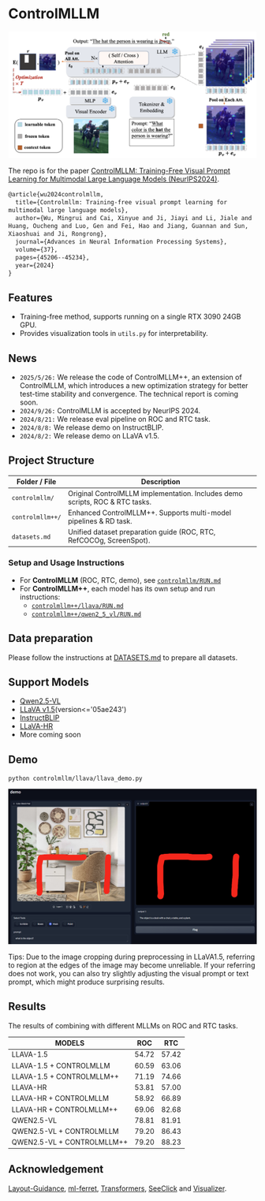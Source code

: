 # ControlMLLM

<div align="center">
    <img src="assets/method.png" alt="method" width="550"/>
</div>

The repo is for the paper [ControlMLLM: Training-Free Visual Prompt Learning for Multimodal Large Language Models (NeurIPS2024)](https://arxiv.org/abs/2407.21534).

```
@article{wu2024controlmllm,
  title={Controlmllm: Training-free visual prompt learning for multimodal large language models},
  author={Wu, Mingrui and Cai, Xinyue and Ji, Jiayi and Li, Jiale and Huang, Oucheng and Luo, Gen and Fei, Hao and Jiang, Guannan and Sun, Xiaoshuai and Ji, Rongrong},
  journal={Advances in Neural Information Processing Systems},
  volume={37},
  pages={45206--45234},
  year={2024}
}
```
## Features
 - Training-free method, supports running on a single RTX 3090 24GB GPU.
 - Provides visualization tools in ```utils.py``` for interpretability.

## News
 - ```2025/5/26:``` We release the code of ControlMLLM++, an extension of ControlMLLM, which introduces a new optimization strategy for better test-time stability and convergence. The technical report is coming soon.
 - ```2024/9/26:``` ControlMLLM is accepted by NeurIPS 2024.
 - ```2024/8/21:``` We release eval pipeline on ROC and RTC task. 
 - ```2024/8/8:``` We release demo on InstructBLIP.
 - ```2024/8/2:``` We release demo on LLaVA v1.5.

## Project Structure

| Folder / File         | Description                                                                 |
|-----------------------|-----------------------------------------------------------------------------|
| `controlmllm/`         | Original ControlMLLM implementation. Includes demo scripts, ROC & RTC tasks. |
| `controlmllm++/`       | Enhanced ControlMLLM++. Supports multi-model pipelines & RD task.            |
| `datasets.md`          | Unified dataset preparation guide (ROC, RTC, RefCOCOg, ScreenSpot).         |

### Setup and Usage Instructions

- For **ControlMLLM** (ROC, RTC, demo), see [`controlmllm/RUN.md`](controlmllm/RUN.md)
- For **ControlMLLM++**, each model has its own setup and run instructions:
  - [`controlmllm++/llava/RUN.md`](controlmllm++/llava/RUN.md)
  - [`controlmllm++/qwen2_5_vl/RUN.md`](controlmllm++/qwen2_5_vl/RUN.md)

## Data preparation
Please follow the instructions at [DATASETS.md](DATASETS.md) to prepare all datasets.


## Support Models

 - [Qwen2.5-VL](https://huggingface.co/Qwen/Qwen2.5-VL-7B-Instruct)
 - [LLaVA v1.5](https://huggingface.co/llava-hf/llava-1.5-7b-hf)(version<='05ae243')
 - [InstructBLIP](https://huggingface.co/Salesforce/instructblip-vicuna-7b)
 - [LLaVA-HR](https://github.com/luogen1996/LLaVA-HR)
 - More coming soon
   
## Demo
```
python controlmllm/llava/llava_demo.py
```
![demo](assets/demo.png)

Tips: Due to the image cropping during preprocessing in LLaVA1.5, referring to region at the edges of the image may become unreliable. If your referring does not work, you can also try slightly adjusting the visual prompt or text prompt, which might produce surprising results.

## Results
The results of combining with different MLLMs on ROC and RTC tasks.

| MODELS                     | ROC    | RTC    |
|----------------------------|--------|--------|
| LLAVA-1.5                  | 54.72  | 57.42  |
| LLAVA-1.5 + CONTROLMLLM    | 60.59  | 63.06  |
| LLAVA-1.5 + CONTROLMLLM++  | 71.19  | 74.66  |
| LLAVA-HR                   | 53.81  | 57.00  |
| LLAVA-HR + CONTROLMLLM     | 58.92  | 66.89  |
| LLAVA-HR + CONTROLMLLM++   | 69.06  | 82.68  |
| QWEN2.5-VL                 | 78.81  | 81.91  |
| QWEN2.5-VL + CONTROLMLLM   | 79.20  | 86.43  |
| QWEN2.5-VL + CONTROLMLLM++ | 79.20  | 88.23  |

## Acknowledgement

[Layout-Guidance](https://github.com/silent-chen/layout-guidance), [ml-ferret](https://github.com/apple/ml-ferret), [Transformers](https://github.com/huggingface/transformers), [SeeClick](https://github.com/njucckevin/SeeClick) and [Visualizer](https://github.com/luo3300612/Visualizer).
